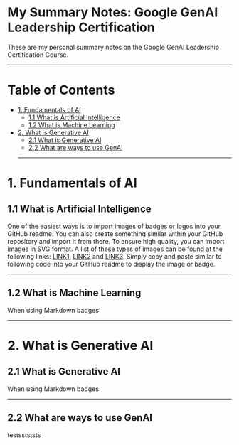 # My Summary Notes: Google GenAI Leadership Certification

These are my personal summary notes on the Google GenAI Leadership Certification Course.  

---

# Table of Contents

- [1. Fundamentals of AI](#1-fundamentals-of-ai)
  * [1.1 What is Artificial Intelligence](#11-what-is-artificial-intelligence)
  * [1.2 What is Machine Learning](#12-what-is-machine-learning)
- [2. What is Generative AI](#2-what-is-generative-ai)
  * [2.1 What is Generative AI](#21-what-is-generative-ai)
  * [2.2 What are ways to use GenAI](#22-what-are-ways-to-use-genaI)
  ----

# 1. Fundamentals of AI
## 1.1 What is Artificial Intelligence
One of the easiest ways is to import images of badges or logos into your GitHub readme. You can also create something similar within your GitHub repository and import it from there. To ensure high quality, you can import images in SVG format. A list of these types of images can be found at the following links: [LINK1](https://github.com/MikeCodesDotNET/ColoredBadges#), [LINK2](https://simpleicons.org/?q=tens) and [LINK3](https://github.com/marwin1991/profile-technology-icons). Simply copy and paste similar to following code into your GitHub readme to display the image or badge.

------------------------
## 1.2 What is Machine Learning

When using Markdown badges

------------------------
# 2. What is Generative AI
## 2.1 What is Generative AI

When using Markdown badges

----------------
## 2.2 What are ways to use GenAI

testsstststs

